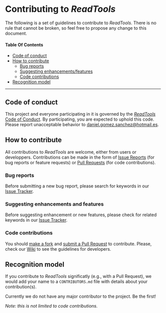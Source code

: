 # Contributing to _ReadTools_

The following is a set of guidelines to contribute to _ReadTools_.
There is no rule that cannot be broken, so feel free to propose
any change to this document.

#### Table Of Contents
* [Code of conduct](#code-of-conduct)
* [How to contribute](#how-to-contribute)
  - [Bug reports](#bug-reports)
  - [Suggesting enhancements/features](#suggesting-enhancements-and-features)
  - [Code contributions](#code-contributions)
* [Recognition model](#recognition-model)

---

## Code of conduct

This project and everyone participating in it is governed by the
[_ReadTools_ Code of Conduct][code_of_conduct]. By participating, you are
expected to uphold this code. Please report unacceptable behavior to
<daniel.gomez.sanchez@hotmail.es>.

## How to contribute

All contributions to _ReadTools_ are welcome, either from users or developpers.
Contributions can be made in the form of [Issue Reports][issue_tracker] (for 
bug reports or feature requests) or [Pull Requests][pull_requests] (for code
contributions).

### Bug reports

Before submitting a new bug report, please search for keywords in our
[Issue Tracker][issue_tracker].

### Suggesting enhancements and features

Before suggesting enhancement or new features, please check for related keywords
in our [Issue Tracker][issue_tracker].

### Code contributions

You should [make a fork](https://help.github.com/articles/fork-a-repo/) and
[submit a Pull Request](https://help.github.com/articles/about-pull-requests/)
to contribute. Please, check our [Wiki](https://github.com/magicDGS/ReadTools/wiki)
to see the guidelines for developers.

[code_of_conduct]: https://github.com/magicDGS/ReadTools/blob/master/CODE_OF_CONDUCT.md
[issue_tracker]: https://github.com/magicDGS/ReadTools/issues
[pull_requests]: https://github.com/magicDGS/ReadTools/pulls

## Recognition model

If you contribute to _ReadTools_ significatly (e.g., with a Pull Request), we would add
your name to a `CONTRIBUTORS.md` file with details about your contribution(s).

Currently we do not have any major contributor to the project. Be the first!

*Note: this is not limited to code contributions.*
